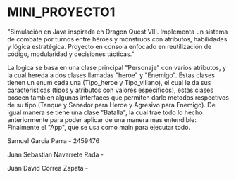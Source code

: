 # MINI_PROYECTO1
"Simulación en Java inspirada en Dragon Quest VIII. Implementa un sistema de combate por turnos entre héroes y monstruos con atributos, habilidades y lógica estratégica. Proyecto en consola enfocado en reutilización de código, modularidad y decisiones tácticas."

La logica se basa en una clase principal "Personaje" con varios atributos, y la cual hereda a dos clases llamadas "heroe" y "Enemigo". 
Estas clases tienen un enum cada una (Tipo_heroe y Tipo_villano), el cual le da sus caracteristicas (tipos y atributos con valores especificos), estas clases poseen tambien algunas interfaces que permiten darle metodos respectivos de su tipo (Tanque y Sanador para Heroe y Agresivo para Enemigo).
De igual manera se tiene una clase "Batalla", la cual trae todo lo hecho anteriormente para poder aplicar de una manera mas entendible:
Finalmente el "App", que se usa como main para ejecutar todo.

Samuel Garcia Parra - 2459476

Juan Sebastian Navarrete Rada - 

Juan David Correa Zapata - 
